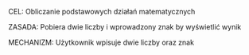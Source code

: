 CEL: Obliczanie podstawowych działań matematycznych

ZASADA: Pobiera dwie liczby i wprowadzony znak by wyświetlić wynik

MECHANIZM: Użytkownik wpisuje dwie liczby oraz znak
